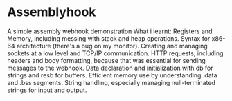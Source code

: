 # Assemblyhook
A simple assembly webhook demonstration
What i learnt:
Registers and Memory, including messing with stack and heap operations.
Syntax for x86-64 architecture (there's a bug on my monitor).
Creating and managing sockets at a low level and TCP/IP communication.
HTTP requests, including headers and body formatting, because that was essential for sending messages to the webhook.
Data declaration and initialization with db for strings and resb for buffers.
Efficient memory use by understanding .data and .bss segments.
String handling, especially managing null-terminated strings for input and output.
